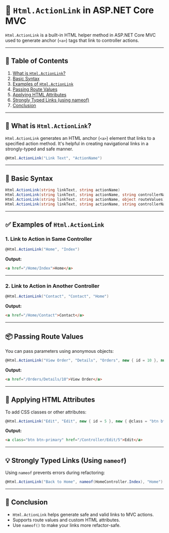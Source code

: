 # 📄 `Html.ActionLink` in ASP.NET Core MVC

`Html.ActionLink` is a built-in HTML helper method in ASP.NET Core MVC used to generate anchor (`<a>`) tags that link to controller actions.

---

## 📌 Table of Contents

1. [What is `Html.ActionLink`?](#what-is-htmlactionlink)
2. [Basic Syntax](#basic-syntax)
3. [Examples of `Html.ActionLink`](#examples-of-htmlactionlink)
4. [Passing Route Values](#passing-route-values)
5. [Applying HTML Attributes](#applying-html-attributes)
6. [Strongly Typed Links (using nameof)](#strongly-typed-links-using-nameof)
7. [Conclusion](#conclusion)

---

## 🔹 What is `Html.ActionLink`?

`Html.ActionLink` generates an HTML anchor (`<a>`) element that links to a specified action method. It's helpful in creating navigational links in a strongly-typed and safe manner.

```csharp
@Html.ActionLink("Link Text", "ActionName")
```

---

## 🔸 Basic Syntax

```csharp
Html.ActionLink(string linkText, string actionName)
Html.ActionLink(string linkText, string actionName, string controllerName)
Html.ActionLink(string linkText, string actionName, object routeValues)
Html.ActionLink(string linkText, string actionName, string controllerName, object routeValues, object htmlAttributes)
```

---

## ✅ Examples of `Html.ActionLink`

### 1. Link to Action in Same Controller

```csharp
@Html.ActionLink("Home", "Index")
```

**Output:**

```html
<a href="/Home/Index">Home</a>
```

---

### 2. Link to Action in Another Controller

```csharp
@Html.ActionLink("Contact", "Contact", "Home")
```

**Output:**

```html
<a href="/Home/Contact">Contact</a>
```

---

## 📦 Passing Route Values

You can pass parameters using anonymous objects:

```csharp
@Html.ActionLink("View Order", "Details", "Orders", new { id = 10 }, null)
```

**Output:**

```html
<a href="/Orders/Details/10">View Order</a>
```

---

## 🎨 Applying HTML Attributes

To add CSS classes or other attributes:

```csharp
@Html.ActionLink("Edit", "Edit", new { id = 5 }, new { @class = "btn btn-primary" })
```

**Output:**

```html
<a class="btn btn-primary" href="/Controller/Edit/5">Edit</a>
```

---

## 💡 Strongly Typed Links (Using `nameof`)

Using `nameof` prevents errors during refactoring:

```csharp
@Html.ActionLink("Back to Home", nameof(HomeController.Index), "Home")
```

---

## 🧾 Conclusion

- `Html.ActionLink` helps generate safe and valid links to MVC actions.
- Supports route values and custom HTML attributes.
- Use `nameof()` to make your links more refactor-safe.
